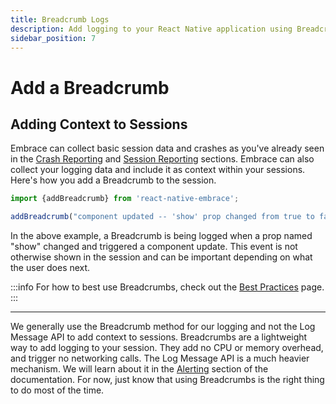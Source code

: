 ```yaml
---
title: Breadcrumb Logs
description: Add logging to your React Native application using Breadcrumbs with the Embrace SDK
sidebar_position: 7
---
```


# Add a Breadcrumb

## Adding Context to Sessions

Embrace can collect basic session data and crashes as you've already seen in the [Crash Reporting](/react-native/integration/crash-reporting/) and [Session Reporting](/react-native/integration/session-reporting/) sections.
Embrace can also collect your logging data and include it as context within your sessions.
Here's how you add a Breadcrumb to the session.

```javascript
import {addBreadcrumb} from 'react-native-embrace';

addBreadcrumb("component updated -- 'show' prop changed from true to false");
```

In the above example, a Breadcrumb is being logged when a prop named "show" changed and triggered a component update.
This event is not otherwise shown in the session and can be important depending on what the user does next.

:::info
For how to best use Breadcrumbs, check out the [Best Practices](/best-practices/breadcrumbs/) page. 
:::

---

We generally use the Breadcrumb method for our logging and not the Log Message API to add context to sessions.
Breadcrumbs are a lightweight way to add logging to your session. They add no CPU or memory overhead, and trigger no networking calls.
The Log Message API is a much heavier mechanism. We will learn about it in the [Alerting](/react-native/integration/log-message-api/) section of the documentation.
For now, just know that using Breadcrumbs is the right thing to do most of the time.
